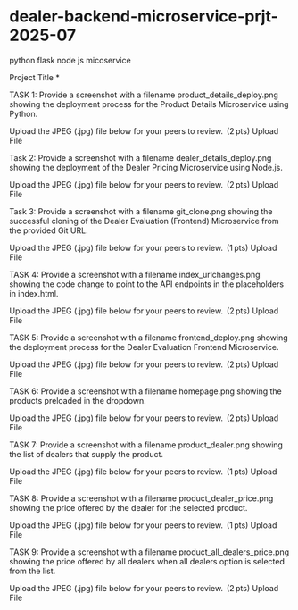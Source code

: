 # dealer-backend-microservice-prjt-2025-07
python flask node js micoservice


Project Title *
​

TASK 1: Provide a screenshot with a filename product_details_deploy.png showing the deployment process for the Product Details Microservice using Python.

Upload the JPEG (.jpg) file below for your peers to review.  (2 pts)
Upload File

Task 2: Provide a screenshot with a filename dealer_details_deploy.png showing the deployment of the Dealer Pricing Microservice using Node.js. 

Upload the JPEG (.jpg) file below for your peers to review.  (2 pts) 
Upload File

Task 3: Provide a screenshot with a filename git_clone.png showing the successful cloning of the Dealer Evaluation (Frontend) Microservice from the provided Git URL.

Upload the JPEG (.jpg) file below for your peers to review.  (1 pts)
Upload File

TASK 4: Provide a screenshot with a filename index_urlchanges.png showing the code change to point to the API endpoints in the placeholders in index.html.

Upload the JPEG (.jpg) file below for your peers to review.  (2 pts)
Upload File

TASK 5: Provide a screenshot with a filename frontend_deploy.png showing the deployment process for the Dealer Evaluation Frontend Microservice. 

Upload the JPEG (.jpg) file below for your peers to review.  (2 pts)
Upload File

TASK 6: Provide a screenshot with a filename homepage.png showing the products preloaded in the dropdown.

Upload the JPEG (.jpg) file below for your peers to review.  (2 pts)
Upload File

TASK 7: Provide a screenshot with a filename product_dealer.png showing the list of dealers that supply the product.

Upload the JPEG (.jpg) file below for your peers to review.  (1 pts)
Upload File

TASK 8: Provide a screenshot with a filename product_dealer_price.png showing the price offered by the dealer for the selected product.

Upload the JPEG (.jpg) file below for your peers to review.  (1 pts)
Upload File

TASK 9: Provide a screenshot with a filename product_all_dealers_price.png showing the price offered by all dealers when all dealers option is selected from the list.

Upload the JPEG (.jpg) file below for your peers to review.  (2 pts)
Upload File
